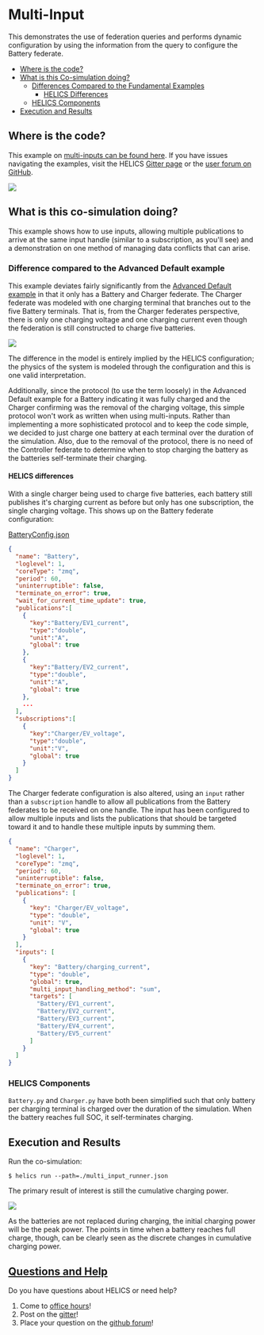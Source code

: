 # Multi-Input

This demonstrates the use of federation queries and performs dynamic configuration by using the information from the query to configure the Battery federate.

- [Where is the code?](#where-is-the-code)
- [What is this Co-simulation doing?](#what-is-this-co-simulation-doing)
  - [Differences Compared to the Fundamental Examples](#differences-compared-to-the-advanced-default-example)
    - [HELICS Differences](#helics-differences)
  - [HELICS Components](#helics-components)
- [Execution and Results](#execution-and-results)

## Where is the code?

This example on [multi-inputs can be found here](https://github.com/GMLC-TDC/HELICS-Examples/tree/main/user_guide_examples/advanced/advanced_message_comm/multi_input). If you have issues navigating the examples, visit the HELICS [Gitter page](https://gitter.im/GMLC-TDC/HELICS) or the [user forum on GitHub](https://github.com/GMLC-TDC/HELICS/discussions).

[![](../../../img/advanced_multi_input_github.png)](https://github.com/GMLC-TDC/HELICS-Examples/tree/main/user_guide_examples/advanced)

## What is this co-simulation doing?

This example shows how to use inputs, allowing multiple publications to arrive at the same input handle (similar to a subscription, as you'll see) and a demonstration on one method of managing data conflicts that can arise.

### Difference compared to the Advanced Default example

This example deviates fairly significantly from the [Advanced Default example](./advanced_default.md) in that it only has a Battery and Charger federate. The Charger federate was modeled with one charging terminal that branches out to the five Battery terminals. That is, from the Charger federates perspective, there is only one charging voltage and one charging current even though the federation is still constructed to charge five batteries.

![](../../../img/advanced_multi_input_differences.png)

The difference in the model is entirely implied by the HELICS configuration; the physics of the system is modeled through the configuration and this is one valid interpretation.

Additionally, since the protocol (to use the term loosely) in the Advanced Default example for a Battery indicating it was fully charged and the Charger confirming was the removal of the charging voltage, this simple protocol won't work as written when using multi-inputs. Rather than implementing a more sophisticated protocol and to keep the code simple, we decided to just charge one battery at each terminal over the duration of the simulation. Also, due to the removal of the protocol, there is no need of the Controller federate to determine when to stop charging the battery as the batteries self-terminate their charging.

#### HELICS differences

With a single charger being used to charge five batteries, each battery still publishes it's charging current as before but only has one subscription, the single charging voltage. This shows up on the Battery federate configuration:

[BatteryConfig.json](https://github.com/GMLC-TDC/HELICS-Examples/blob/main/user_guide_examples/advanced/advanced_message_comm/multi_input/BatteryConfig.json)

```json
{
  "name": "Battery",
  "loglevel": 1,
  "coreType": "zmq",
  "period": 60,
  "uninterruptible": false,
  "terminate_on_error": true,
  "wait_for_current_time_update": true,
  "publications":[
    {
      "key":"Battery/EV1_current",
      "type":"double",
      "unit":"A",
      "global": true
    },
    {
      "key":"Battery/EV2_current",
      "type":"double",
      "unit":"A",
      "global": true
    },
    ...
  ],
  "subscriptions":[
    {
      "key":"Charger/EV_voltage",
      "type":"double",
      "unit":"V",
      "global": true
    }
  ]
}

```

The Charger federate configuration is also altered, using an `input` rather than a `subscription` handle to allow all publications from the Battery federates to be received on one handle. The input has been configured to allow multiple inputs and lists the publications that should be targeted toward it and to handle these multiple inputs by summing them.

```json
{
  "name": "Charger",
  "loglevel": 1,
  "coreType": "zmq",
  "period": 60,
  "uninterruptible": false,
  "terminate_on_error": true,
  "publications": [
    {
      "key": "Charger/EV_voltage",
      "type": "double",
      "unit": "V",
      "global": true
    }
  ],
  "inputs": [
    {
      "key": "Battery/charging_current",
      "type": "double",
      "global": true,
      "multi_input_handling_method": "sum",
      "targets": [
        "Battery/EV1_current",
        "Battery/EV2_current",
        "Battery/EV3_current",
        "Battery/EV4_current",
        "Battery/EV5_current"
      ]
    }
  ]
}
```

### HELICS Components

`Battery.py` and `Charger.py` have both been simplified such that only battery per charging terminal is charged over the duration of the simulation. When the battery reaches full SOC, it self-terminates charging.

## Execution and Results

Run the co-simulation:

`$ helics run --path=./multi_input_runner.json`

The primary result of interest is still the cumulative charging power.

![](../../../img/advanced_multi_input_power.png)

As the batteries are not replaced during charging, the initial charging power will be the peak power. The points in time when a battery reaches full charge, though, can be clearly seen as the discrete changes in cumulative charging power.

## [Questions and Help](../../support.md)

Do you have questions about HELICS or need help?

1. Come to [office hours](mailto:helicsteam@helics.org)!
2. Post on the [gitter](https://gitter.im/GMLC-TDC/HELICS)!
3. Place your question on the [github forum](https://github.com/GMLC-TDC/HELICS/discussions)!
